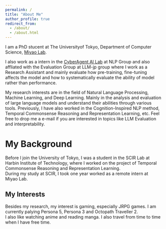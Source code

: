```yaml
---
permalink: /
title: "About Me"
author_profile: true
redirect_from: 
  - /about/
  - /about.html
---
```




I am a PhD stucent at The Universityof Tokyo, Department of Computer Science, [Miyao Lab](https://mynlp.is.s.u-tokyo.ac.jp/ja/index).  

I also work as a intern in the [CyberAgent AI Lab](https://cyberagent.ai/ailab/) at NLP Group and also affliated with the Evaluation Group at LLM-jp group where I work as a Research Assistant and mainly evaluate how pre-training, fine-tuning affects the model and how to systematically evaluate the ability of model rather than performance.  
  
My research interests are in the field of Natural Language Processing, Machine Learning, and Deep Learning. Mainly in the analysis and evaluation of large language models and understand their abilities through various tools. Previously, I have also worked in the Cognition-Inspired NLP method, Temporal Commonsense Reasoning and Representation Learning, etc.
Feel free to drop me a e-mail if you are interested in topics like LLM Evaluation and interpretability.


My Background
======
Before I join the University of Tokyo, I was a student in the SCIR Lab at Harbin Institute of Technology, where I worked on the project of Temporal Commonsense Reasoning and Representation Learning.  
During my study at SCIR, I took one year worked as a remote intern at Miyao Lab.

My Interests
------
Besides my research, my interest is gaming, especially JRPG games. I am currently palying Persona 5, Persona 3 and Octopath Traveller 2.    
I also like watching anime and reading manga. I also travel from time to time when I have free time.  

